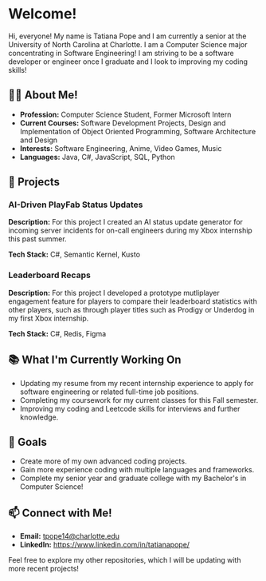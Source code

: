 # Welcome!

Hi, everyone! My name is Tatiana Pope and I am currently a senior at the University of North Carolina at Charlotte. I am a Computer Science major concentrating in Software Engineering! I am striving to be a software developer or engineer once I graduate and I look to improving my coding skills!

## :woman_technologist: About Me!
- **Profession:** Computer Science Student, Former Microsoft Intern
- **Current Courses:** Software Development Projects, Design and Implementation of Object Oriented Programming, Software Architecture and Design
- **Interests:** Software Engineering, Anime, Video Games, Music
- **Languages:** Java, C#, JavaScript, SQL, Python

## 🌟 Projects
### AI-Driven PlayFab Status Updates
**Description:** For this project I created an AI status update generator for incoming server incidents for on-call engineers during my Xbox internship this past summer.

**Tech Stack:** C#, Semantic Kernel, Kusto

### Leaderboard Recaps
**Description:** For this project I developed a prototype mutliplayer engagement feature for players to compare their leaderboard statistics with other players, such as through player titles such as Prodigy or Underdog in my first Xbox internship.

**Tech Stack:** C#, Redis, Figma

## 📚 What I'm Currently Working On

- Updating my resume from my recent internship experience to apply for software engineering or related full-time job positions.
- Completing my coursework for my current classes for this Fall semester.
- Improving my coding and Leetcode skills for interviews and further knowledge.

## 🎯 Goals

- Create more of my own advanced coding projects.
- Gain more experience coding with multiple languages and frameworks.
- Complete my senior year and graduate college with my Bachelor's in Computer Science!

## 📫 Connect with Me!

- **Email:** tpope14@charlotte.edu
- **LinkedIn:** https://www.linkedin.com/in/tatianapope/

Feel free to explore my other repositories, which I will be updating with more recent projects!

